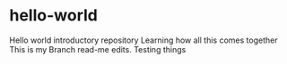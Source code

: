 # hello-world
Hello world introductory repository
Learning how all this comes together
This is my Branch read-me edits. Testing things
